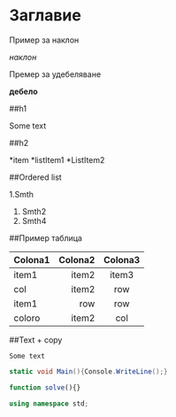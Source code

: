 # Заглавие



Пример за наклон

*наклон*

Премер за удебеляване

**дебело**

##h1

Some text

##h2

*item
*listItem1
*ListItem2



##Ordered list

1.Smth
1. Smth2
1. Smth4


##Пример таблица

|Colona1|Colona2|Colona3|
|:---|---:|:---:|
|item1|item2|item3|
|col|item2|row|
|item1|row|row|
|coloro|item2|col|

##Text + copy

```
Some text
```

``` c#
static void Main(){Console.WriteLine();}
```

``` javascript
function solve(){}
```

```c++
using namespace std;
```
